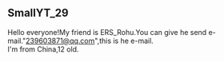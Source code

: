 ## SmallYT_29
Hello everyone!My friend is ERS_Rohu.You can give he send e-mail."239603871@qq.com",this is he e-mail.  
I'm from China,12 old.
